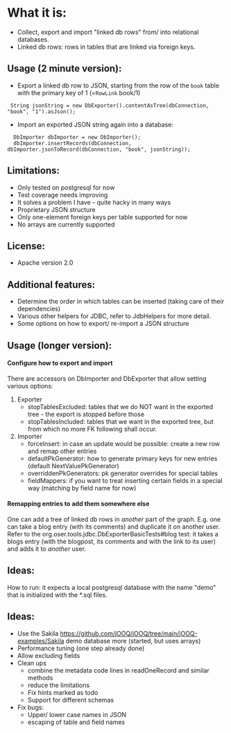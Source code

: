 What it is:
===========
* Collect, export and import "linked db rows" from/ into relational databases.
* Linked db rows: rows in tables that are linked via foreign keys.

Usage (2 minute version):
--------------------------
* Export a linked db row to JSON, starting from the row of the `book` table with the primary key of 1 (=`RowLink` book/1)
 ```
  String jsonString = new DbExporter().contentAsTree(dbConnection, "book", "1").asJson();
```

* Import an exported JSON string again into a database:
```
  DbImporter dbImporter = new DbImporter();
  dbImporter.insertRecords(dbConnection, dbImporter.jsonToRecord(dbConnection, "book", jsonString));
```

Limitations:
------------
* Only tested on postgresql for now
* Test coverage needs improving
* It solves a problem I have - quite hacky in many ways
* Proprietary JSON structure
* Only one-element foreign keys per table supported for now
* No arrays are currently supported

License:
---------
* Apache version 2.0

Additional features:
---------------------
* Determine the order in which tables can be inserted (taking care of their dependencies)
* Various other helpers for JDBC, refer to JdbHelpers for more detail.
* Some options on how to export/ re-import a JSON structure

Usage (longer version):
-----------------------
#### Configure how to export and import
There are accessors on DbImporter and DbExporter that allow setting various options:
1. Exporter
    * stopTablesExcluded: tables that we do NOT want in the exported tree - the export is stopped before those
    * stopTablesIncluded: tables that we want in the exported tree, but from which no more FK following shall occur.
2. Importer
    * forceInsert: in case an update would be possible: create a new row and remap other entries
    * defaultPkGenerator:  how to generate primary keys for new entries (default NextValuePkGenerator)
    * overriddenPkGenerators: pk generator overrides for special tables
    * fieldMappers: if you want to treat inserting certain fields in a special way (matching by field name for now)
#### Remapping entries to add them somewhere else
One can add a tree of linked db rows in *another* part of the graph. E.g. one can take a blog entry (with its comments) and 
duplicate it on another user. Refer to the org.oser.tools.jdbc.DbExporterBasicTests#blog test: it takes a blogs entry 
(with the blogpost, its comments and with the link to its user) and adds it to *another* user.   

Ideas:
-------
How to run: it expects a local postgresql database with the name "demo" that is initialized with the *.sql files.

Ideas:
-------
* Use the Sakila https://github.com/jOOQ/jOOQ/tree/main/jOOQ-examples/Sakila demo database more (started, but uses arrays)
* Performance tuning (one step already done)
* Allow excluding fields
* Clean ups
    - combine the metadata code lines in readOneRecord and similar methods
    - reduce the limitations
    - Fix hints marked as todo
    - Support for different schemas
* Fix bugs:
    - Upper/ lower case names in JSON
    - escaping of table and field names

